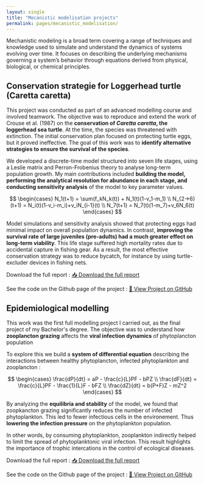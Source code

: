 ```yaml
---
layout: single
title: "Mecanistic modelisation projects"
permalink: pages/mecanistic_modelisation/
---
```


<!-- Load MathJax -->
<script src="https://polyfill.io/v3/polyfill.min.js?features=es6"></script>
<script id="MathJax-script" async
  src="https://cdn.jsdelivr.net/npm/mathjax@3/es5/tex-mml-chtml.js">
</script>

Mechanistic modeling is a broad term covering a range of techniques and knowledge used to simulate and understand the dynamics of systems evolving over time. It focuses on describing the underlying mechanisms governing a system’s behavior through equations derived from physical, biological, or chemical principles.

## Conservation strategie for Loggerhead turtle (Caretta caretta)

This project was conducted as part of an advanced modelling course and involved teamwork. The objective was to reproduce and extend the work of Crouse et al. (1987) on the **conservation of *Caretta caretta*, the loggerhead sea turtle**. At the time, the species was threatened with extinction. The initial conservation plan focused on protecting turtle eggs, but it proved ineffective. The goal of this work was to **identify alternative strategies to ensure the survival of the species**.

We developed a discrete-time model structured into seven life stages, using a Leslie matrix and Perron-Frobenius theory to analyse long-term population growth. My main contributions included **building the model, performing the analytical resolution for abundance in each stage, and conducting sensitivity analysis** of the model to key parameter values.

$$
\begin{cases}
N_1(t+1) = \sum(f_kN_k(t)) + N_1(t)(1-v_1-m_1) \\
N_{2->6}(t+1) = N_i(t)(1-v_i-m_i)+v_iN_{i-1}(t) \\
N_7(t+1) = N_7(t)(1-m_7)+v_6N_6(t)
\end{cases}
$$

Model simulations and sensitivity analysis showed that protecting eggs had minimal impact on overall population dynamics. In contrast, **improving the survival rate of large juveniles (pre-adults) had a much greater effect on long-term viability**. This life stage suffered high mortality rates due to accidental capture in fishing gear. As a result, the most effective conservation strategy was to reduce bycatch, for instance by using turtle-excluder devices in fishing nets.

Download the full report : <a href="/assets/turtle_project.pdf" class="btn btn--primary" target="_blank">📥 Download the full report</a>

See the code on the Github page of the project : <a href="https://github.com/JulesMalavieille/Caretta_caretta_conservation" class="btn btn--primary" target="_blank">🔗 View Project on GitHub</a> 

## Epidemiological modelling 

This work was the first full modelling project I carried out, as the final project of my Bachelor's degree. The objective was to understand how **zooplancton grazing** affects the **viral infection dynamics** of phytoplancton population 

To explore this we build a **system of differential equation** describing the interactions between healthy phytoplancton, infected phytoplankton and zooplancton : 

$$
\begin{cases}
\frac{dP}{dt} = aP - \frac{c}{L}PF - bPZ \\
\frac{dF}{dt} = \frac{c}{L}PF - \frac{1}{L}F - bFZ \\
\frac{dZ}{dt} = b(P+F)Z - mZ^2
\end{cases}
$$

By analyzing the **equilibria and stability** of the model, we found that zoopkancton grazing significantly reduces the number of infected phytoplankton. This led to fewer infectious cells in the environement. Thus **lowering the infection pressure** on the phytoplankton population.

In other words, by consuming phytoplankton, zooplankton indirectly helped to limit the spread of phytoplanktonic viral infection. This result highlights the importance of trophic intercations in the control of ecological diseases.

Download the full report : <a href="/assets/epidemiologic_model.pdf" class="btn btn--primary" target="_blank">📥 Download the full report</a>

See the code on the Github page of the project : <a href="https://github.com/JulesMalavieille/Epidemiological-modelling" class="btn btn--primary" target="_blank">🔗 View Project on GitHub</a> 








